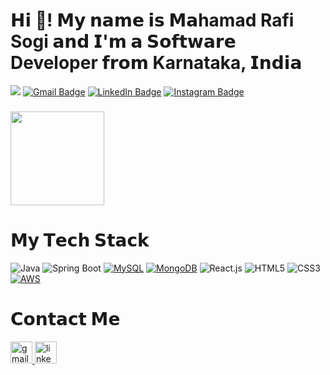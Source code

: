 
# 𝗛𝗶 👋! 𝗠𝘆 𝗻𝗮𝗺𝗲 𝗶𝘀 𝗠𝗮hamad Rafi Sogi 𝗮𝗻𝗱 𝗜'𝗺 𝗮 𝗦𝗼𝗳𝘁𝘄𝗮𝗿𝗲 Developer 𝗳𝗿𝗼𝗺 Karnataka, 𝗜𝗻𝗱𝗶𝗮

[![](https://img.shields.io/website?color=0ab9e6&style=flat-square&up_message=RafiProfile&url=https%3A%2F%2Fmanash.dev)](https://mahamad-rafi-portfolio.netlify.app/)
[![Gmail Badge](https://img.shields.io/badge/-mrafisogi@gmail.com-c14438?style=flat&logo=Gmail&logoColor=white)](mailto:mrafisogi@gmail.com "Connect via Email")
[![LinkedIn Badge](https://img.shields.io/badge/-MahamadRafiSogi-0072b1?style=flat&logo=Linkedin&logoColor=white)](https://www.linkedin.com/in/mdrafisogi/ "Connect on LinkedIn")
[![Instagram Badge](https://img.shields.io/badge/-al_buraq_whitebeast-0072b1?style=flat&logo=Instagram&logoColor=white)](https://www.instagram.com/al_buraq_whitebeast/)

###

<img align="center" height="150" src="https://media.giphy.com/media/iIqmM5tTjmpOB9mpbn/giphy.gif"  />

###
# 𝗠𝘆 𝗧𝗲𝗰𝗵 𝗦𝘁𝗮𝗰𝗸

![Java](https://img.shields.io/badge/Java%20-orange)
![Spring Boot](https://img.shields.io/badge/-Spring%20Boot%20-green?style=flat-square&logo=springboot&logoColor=white)
[![MySQL](https://img.shields.io/badge/-MySQL-%234479A1?style=flat-square&logo=mysql&logoColor=white)](https://www.mysql.com/)
[![MongoDB](https://img.shields.io/badge/-MongoDB-%234ea94b?style=flat-square&logo=mongodb&logoColor=white)](https://www.mongodb.com/)
![React.js](https://img.shields.io/badge/-React.js-%23282C34?style=flat-square&logo=react)
![HTML5](https://img.shields.io/badge/-HTML5-%23E44D27?style=flat-square&logo=html5&logoColor=ffffff)
![CSS3](https://img.shields.io/badge/-CSS3-%231572B6?style=flat-square&logo=css3)
[![AWS](https://img.shields.io/badge/-AWS-%23232f3e?style=flat-square&logo=amazon-aws&logoColor=%23FF9900)](https://aws.amazon.com/)


###
# 𝗖𝗼𝗻𝘁𝗮𝗰𝘁 𝗠𝗲

<div align="left">
  <a href="mailto:mrafisogi@gmail.com" target="_blank">
    <img src="https://img.shields.io/static/v1?message=Gmail&logo=gmail&label=&color=D14836&logoColor=white&labelColor=&style=for-the-badge" height="35" alt="gmail logo"  />
  </a>
  <a href="https://www.linkedin.com/in/mdrafisogi" target="_blank">
    <img src="https://img.shields.io/static/v1?message=LinkedIn&logo=linkedin&label=&color=0077B5&logoColor=white&labelColor=&style=for-the-badge" height="35" alt="linkedin logo"  />
  </a>
</div>

###

